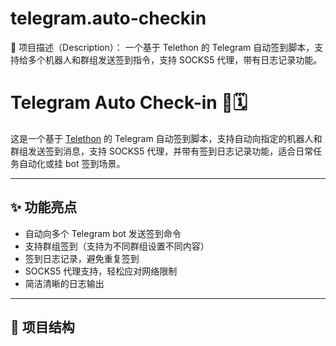 # telegram.auto-checkin
📝 项目描述（Description）： 一个基于 Telethon 的 Telegram 自动签到脚本，支持给多个机器人和群组发送签到指令，支持 SOCKS5 代理，带有日志记录功能。


# Telegram Auto Check-in 🤖🗓️

这是一个基于 [Telethon](https://github.com/LonamiWebs/Telethon) 的 Telegram 自动签到脚本，支持自动向指定的机器人和群组发送签到消息，支持 SOCKS5 代理，并带有签到日志记录功能，适合日常任务自动化或挂 bot 签到场景。

---

## ✨ 功能亮点

- 自动向多个 Telegram bot 发送签到命令
- 支持群组签到（支持为不同群组设置不同内容）
- 签到日志记录，避免重复签到
- SOCKS5 代理支持，轻松应对网络限制
- 简洁清晰的日志输出

---

## 📁 项目结构

